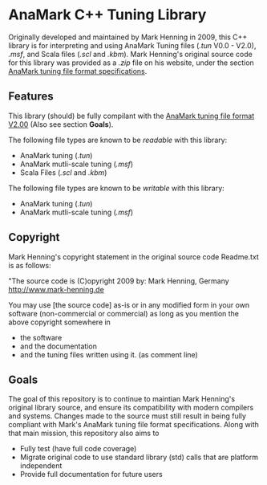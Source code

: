 # AnaMark C++ Tuning Library
Originally developed and maintained by Mark Henning in 2009, this C++ library is for interpreting and using AnaMark Tuning files (*.tun* V0.0 - V2.0), *.msf*, and Scala files (*.scl* and *.kbm*).  Mark Henning's original source code for this library was provided as a *.zip* file on his website, under the section [AnaMark tuning file format specifications](https://www.mark-henning.de/am_downloads_eng.php#Tuning).

## Features
This library (should) be fully compilant with the [AnaMark tuning file format V2.00](https://www.mark-henning.de/files/am/Tuning_File_V2_Doc.pdf) (Also see section **Goals**).

The following file types are known to be *readable* with this library:
- AnaMark tuning (*.tun*)
- AnaMark mutli-scale tuning (*.msf*)
- Scala Files (*.scl* and *.kbm*)

The following file types are known to be *writable* with this library:
- AnaMark tuning (*.tun*)
- AnaMark mutli-scale tuning (*.msf*)

## Copyright
Mark Henning's copyright statement in the original source code Readme.txt is as follows:  

"The source code is (C)opyright 2009 by: Mark Henning, Germany
http://www.mark-henning.de

You may use [the source code] as-is or in any modified form in your own software (non-commercial or commercial) as long as you mention the above copyright somewhere in
- the software
- and the documentation
- and the tuning files written using it. (as comment line)

## Goals
The goal of this repository is to continue to maintian Mark Henning's original library source, and ensure its compatibility with modern compilers and systems.  Changes made to the source must still result in being fully compliant with Mark's AnaMark tuning file format specifications.
Along with that main mission, this repository also aims to
- Fully test (have full code coverage)
- Migrate original code to use standard library (std) calls that are platform independent
- Provide full documentation for future users

